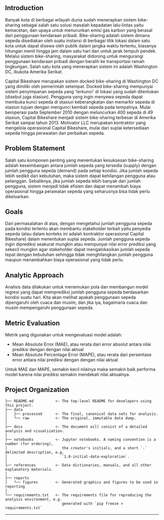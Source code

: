 Introduction
-------------
Banyak kota di berbagai wilayah dunia sudah menerapkan sistem bike-sharing sebagai salah satu solusi masalah kepadatan lalu-lintas yaitu kemacetan, dan upaya untuk menurunkan emisi gas karbon yang berasal dari penggunaan kendaraan pribadi. Bike-sharing adalah sistem dimana sepeda disediakan oleh suatu instansi di berbagai titik lokasi dalam satu kota untuk dapat disewa oleh publik dalam jangka waktu tertentu, biasanya hitungan menit hingga jam dalam satu hari dan untuk jarak tempuh pendek. Melalui sistem bike-sharing, masyarakat didorong untuk mengurangi penggunaan kendaraan pribadi dengan beralih ke transportasi ramah lingkungan. Salah satu kota yang menerapkan sistem ini adalah Washington DC, ibukota Amerika Serikat. 

Capital Bikeshare merupakan sistem docked bike-sharing di Washington DC yang dimiliki oleh pemerintah setempat. Docked bike-sharing mempunyai sistem penyimpanan sepeda yang 'terkunci' di lokasi yang sudah ditentukan (disebut juga stasiun). Pengguna yang ingin menyewa sepeda dapat membuka kunci sepeda di stasiun keberangkatan dan memarkir sepeda di stasiun tujuan dengan mengunci kembali sepeda pada tempatnya. Mulai beroperasi pada September 2010 dengan meluncurkan 400 sepeda di 49 stasiun, Capital Bikeshare menjadi sistem bike-sharing terbesar di Amerika Serikat sampai tahun 2013. Motivator LLC merupakan kontraktor yang mengelola operasional Capital Bikeshare, mulai dari suplai ketersediaan sepeda hingga perawatan dan perbaikan sepeda.

Problem Statement
------------
Salah satu komponen penting yang menentukan kesuksesan bike-sharing adalah keseimbangan antara jumlah sepeda yang tersedia (supply) dengan jumlah pengguna sepeda (demand) pada setiap kondisi. Jika jumlah sepeda lebih sedikit dari kebutuhan, maka sistem dapat kehilangan pengguna atau pelanggan. Sebaliknya, jika jumlah sepeda lebih banyak dari jumlah pengguna, sistem menjadi tidak efisien dan dapat menambah biaya operasional hingga perawatan sepeda yang seharusnya bisa tidak perlu dikeluarkan.

Goals
------------
Dari permasalahan di atas, dengan mengetahui jumlah pengguna sepeda pada kondisi tertentu akan membantu stakeholder terkait yaitu penyedia sepeda (atau dalam konteks ini adalah kontraktor operasional Capital Bikeshare) dalam menentukan suplai sepeda. Jumlah pengguna sepeda ingin diprediksi seakurat mungkin atau mempunyai nilai error prediksi yang sekecil mungkin agar stakeholder dapat mengalokasikan jumlah sepeda tepat dengan kebutuhan sehingga tidak menghilangkan jumlah pengguna maupun menambahkan biaya operasional yang tidak perlu.

Analytic Approach
------------
Analisis data dilakukan untuk menemukan pola dan membangun model regresi yang dapat memprediksi jumlah pengguna sepeda berdasarkan kondisi suatu hari. Kita akan melihat apakah penggunaan sepeda dipengaruhi oleh cuaca dan musim, dan jika iya, bagaimana cuaca dan musim mempengaruhi penggunaan sepeda.

Metric Evaluation
------------
Metrik yang digunakan untuk mengevaluasi model adalah:
* Mean Absolute Error (MAE), atau rerata dari error absolut antara nilai prediksi dengan dengan nilai aktual
* Mean Absolute Percentage Error (MAPE), atau rerata dari persentase error antara nilai prediksi dengan dengan nilai aktual

Untuk MAE dan MAPE, semakin kecil nilainya maka semakin baik performa model karena nilai prediksi semakin mendekati nilai aktualnya.

Project Organization
------------

    ├── README.md          <- The top-level README for developers using this project.
    ├── data
    │   ├── processed      <- The final, canonical data sets for analysis.
    │   └── raw            <- The original, immutable data dump.
    │
    ├── docs               <- The document will consist of a detailed analysis and visualization.
    │
    ├── notebooks          <- Jupyter notebooks. A naming convention is a number (for ordering),
    │                         the creator's initials, and a short `-` delimited description, e.g.
    │                         `1.0-initial-data-exploration`.
    │
    ├── references         <- Data dictionaries, manuals, and all other explanatory materials.
    │
    ├── reports            
    │   └── figures        <- Generated graphics and figures to be used in reporting
    │
    └── requirements.txt   <- The requirements file for reproducing the analysis environment, e.g.
                              generated with `pip freeze > requirements.txt`

--------
